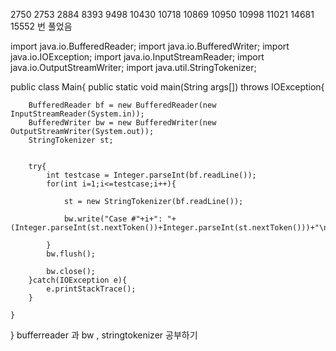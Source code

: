2750 2753 2884 8393 9498 10430 10718 10869 10950 10998 11021 14681 15552 번 풀었음

import java.io.BufferedReader;
import java.io.BufferedWriter;
import java.io.IOException;
import java.io.InputStreamReader;
import java.io.OutputStreamWriter;
import java.util.StringTokenizer;

public class Main{
    public static void main(String args[]) throws IOException{
        
        BufferedReader bf = new BufferedReader(new InputStreamReader(System.in));
        BufferedWriter bw = new BufferedWriter(new OutputStreamWriter(System.out));
        StringTokenizer st;
        
        
        try{
            int testcase = Integer.parseInt(bf.readLine());
            for(int i=1;i<=testcase;i++){
            	
                st = new StringTokenizer(bf.readLine());
                
                bw.write("Case #"+i+": "+(Integer.parseInt(st.nextToken())+Integer.parseInt(st.nextToken()))+"\n");
                
            }
            bw.flush();

            bw.close();
        }catch(IOException e){
            e.printStackTrace();
        }
        
    }
}
bufferreader 과 bw , stringtokenizer 공부하기 
